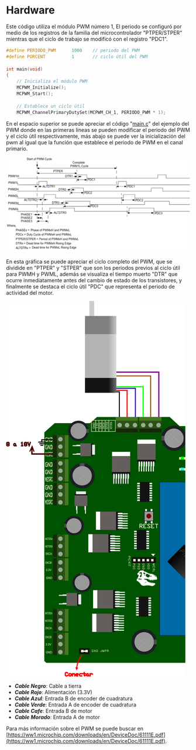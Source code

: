 # Hardware
Este código utiliza el módulo PWM número 1, El periodo se configuró por medio de los registros de la familia del microcontrolador "PTPER/STPER" mientras que el ciclo de trabajo se modificó con el registro "PDC1".


```C
#define PERIODO_PWM      1000    // periodo del PWM
#define PORCENT          1       // ciclo útil del PWM

int main(void)
{
    // Inicializa el módulo PWM
    MCPWM_Initialize();
    MCPWM_Start();
    
    // Establece un ciclo útil
    MCPWM_ChannelPrimaryDutySet(MCPWM_CH_1, PERIODO_PWM * 1);
```


En el espacio superior se puede apreciar el código "[main.c](https://github.com/CXBRexDevs/Codigos-ejemplo-CXB/blob/main/EjemploPWM/firmware/src/main.c)" del ejemplo del PWM donde en las primeras líneas se pueden modificar el periodo del PWM y el ciclo útil respectivamente, más abajo se puede ver la inicialización del pwm al igual que la función que establece el periodo de PWM en el canal primario.


![](https://github.com/CXBRexDevs/Codigos-ejemplo-CXB/blob/main/images/PWM_grafica.png?raw=true)


En esta gráfica se puede apreciar el ciclo completo del PWM, que se dividide en "PTPER" y "STPER" que son los periodos previos al ciclo útil para PWMH y PWML, además se visualiza el tiempo muerto "DTR" que ocurre inmediatamente antes del cambio de estado de los transistores, y finalmente se destaca el ciclo útil "PDC" que representa el periodo de actividad del motor.


![](https://github.com/CXBRexDevs/Codigos-ejemplo-CXB/blob/main/images/CXBMOTOR.png)


+ ***Cable Negro***: Cable a tierra
+ ***Cable Rojo***: Alimentación (3.3V)
+ ***Cable Azul***: Entrada B de encoder de cuadratura
+ ***Cable Verde***: Entrada A de encoder de cuadratura
+ ***Cable Cafe***: Entrada B de motor 
+ ***Cable Morado***: Entrada A de motor


Para más información sobre el PWM se puede buscar en [https://ww1.microchip.com/downloads/en/DeviceDoc/61111E.pdf](https://ww1.microchip.com/downloads/en/DeviceDoc/61111E.pdf).

